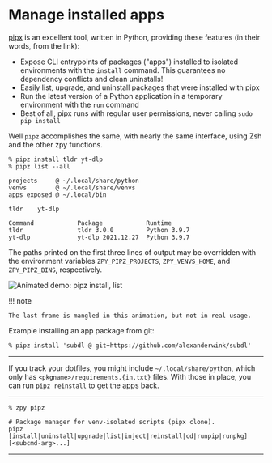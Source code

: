 # Manage installed apps

[pipx](https://pypa.github.io/pipx/#overview-what-is-pipx) is an excellent tool,
written in Python, providing these features (in their words, from the link):

- Expose CLI entrypoints of packages ("apps") installed to isolated environments with the `install` command.
  This guarantees no dependency conflicts and clean uninstalls!
- Easily list, upgrade, and uninstall packages that were installed with pipx
- Run the latest version of a Python application in a temporary environment with the `run` command
- Best of all, pipx runs with regular user permissions, never calling `sudo pip install`

Well `pipz` accomplishes the same, with nearly the same interface,
using Zsh and the other zpy functions.

```console
% pipz install tldr yt-dlp
% pipz list --all
```
```
projects     @ ~/.local/share/python
venvs        @ ~/.local/share/venvs
apps exposed @ ~/.local/bin

tldr    yt-dlp

Command            Package            Runtime
tldr               tldr 3.0.0         Python 3.9.7
yt-dlp             yt-dlp 2021.12.27  Python 3.9.7
```

The paths printed on the first three lines of output may be overridden with the environment variables
`ZPY_PIPZ_PROJECTS`,
`ZPY_VENVS_HOME`, and
`ZPY_PIPZ_BINS`,
respectively.

![Animated demo: pipz install, list](https://gist.github.com/AndydeCleyre/5ad45d78336fc2cc4625b0dc6b450849/raw/777e77607786beb65b2d6e00fb27c507c5e7abfa/pipz_install_list.svg?sanitize=true)

!!! note

    The last frame is mangled in this animation, but not in real usage.

Example installing an app package from git:

```console
% pipz install 'subdl @ git+https://github.com/alexanderwink/subdl'
```

---

If you track your dotfiles, you might include `~/.local/share/python`,
which only has `<pkgname>/requirements.{in,txt}` files.
With those in place, you can run `pipz reinstall` to get the apps back.

---

```console
% zpy pipz
```
```shell
# Package manager for venv-isolated scripts (pipx clone).
pipz [install|uninstall|upgrade|list|inject|reinstall|cd|runpip|runpkg] [<subcmd-arg>...]
```

---
